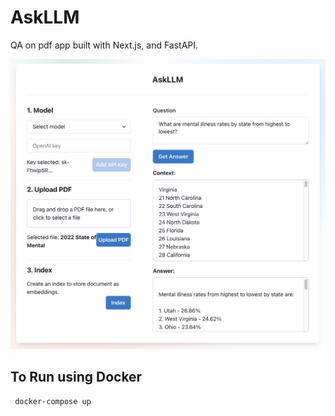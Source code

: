 # AskLLM

QA on pdf app built with Next.js, and FastAPI.

![AskLLM](./public/Screenshot_AskLLM.png)

## To Run using Docker

```bash
 docker-compose up
 ```
